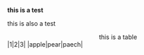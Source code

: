 **this is a test**

this is also a test

<center>this is a table </center>
|1|2|3|
|apple|pear|paech|
